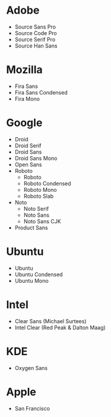 # Adobe
- Source Sans Pro
- Source Code Pro
- Source Serif Pro
- Source Han Sans

# Mozilla
- Fira Sans
- Fira Sans Condensed
- Fira Mono

# Google
- Droid
 - Droid Serif
 - Droid Sans
 - Droid Sans Mono
- Open Sans
- Roboto
  - Roboto
  - Roboto Condensed
  - Roboto Mono
  - Roboto Slab
- Noto
  - Noto Serif
  - Noto Sans
  - Noto Sans CJK
- Product Sans

# Ubuntu
- Ubuntu
- Ubuntu Condensed
- Ubuntu Mono

# Intel
- Clear Sans (Michael Surtees)
- Intel Clear (Red Peak & Dalton Maag)

# KDE
- Oxygen Sans

# Apple
- San Francisco
